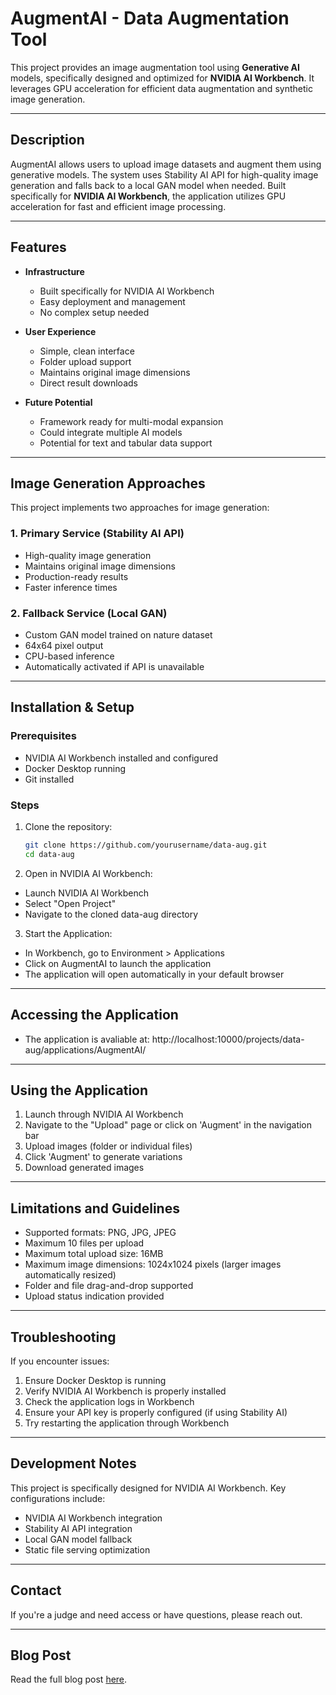# AugmentAI - Data Augmentation Tool

This project provides an image augmentation tool using **Generative AI** models, specifically designed and optimized for **NVIDIA AI Workbench**. It leverages GPU acceleration for efficient data augmentation and synthetic image generation.

---

## Description

AugmentAI allows users to upload image datasets and augment them using generative models. The system uses Stability AI API for high-quality image generation and falls back to a local GAN model when needed. Built specifically for **NVIDIA AI Workbench**, the application utilizes GPU acceleration for fast and efficient image processing.

---

## Features

- **Infrastructure**
  - Built specifically for NVIDIA AI Workbench
  - Easy deployment and management
  - No complex setup needed

- **User Experience**
  - Simple, clean interface
  - Folder upload support
  - Maintains original image dimensions
  - Direct result downloads

- **Future Potential**
  - Framework ready for multi-modal expansion
  - Could integrate multiple AI models
  - Potential for text and tabular data support

---

## Image Generation Approaches

This project implements two approaches for image generation:

### 1. Primary Service (Stability AI API)
- High-quality image generation
- Maintains original image dimensions
- Production-ready results
- Faster inference times

### 2. Fallback Service (Local GAN)
- Custom GAN model trained on nature dataset
- 64x64 pixel output
- CPU-based inference
- Automatically activated if API is unavailable

---

## Installation & Setup

### Prerequisites
- NVIDIA AI Workbench installed and configured
- Docker Desktop running
- Git installed

### Steps
1. Clone the repository:
   ```bash
   git clone https://github.com/yourusername/data-aug.git
   cd data-aug

2. Open in NVIDIA AI Workbench:
- Launch NVIDIA AI Workbench
- Select "Open Project"
- Navigate to the cloned data-aug directory

3. Start the Application:
- In Workbench, go to Environment > Applications
- Click on AugmentAI to launch the application
- The application will open automatically in your default browser

---

## Accessing the Application

- The application is avaliable at: http://localhost:10000/projects/data-aug/applications/AugmentAI/

---

## Using the Application

1. Launch through NVIDIA AI Workbench
2. Navigate to the "Upload" page or click on 'Augment' in the navigation bar
3. Upload images (folder or individual files)
4. Click 'Augment' to generate variations
5. Download generated images

---

## Limitations and Guidelines

- Supported formats: PNG, JPG, JPEG
- Maximum 10 files per upload
- Maximum total upload size: 16MB
- Maximum image dimensions: 1024x1024 pixels (larger images automatically resized)
- Folder and file drag-and-drop supported
- Upload status indication provided

---

## Troubleshooting

If you encounter issues:
1. Ensure Docker Desktop is running
2. Verify NVIDIA AI Workbench is properly installed
3. Check the application logs in Workbench
4. Ensure your API key is properly configured (if using Stability AI)
5. Try restarting the application through Workbench

---

## Development Notes

This project is specifically designed for NVIDIA AI Workbench. Key configurations include:
- NVIDIA AI Workbench integration
- Stability AI API integration
- Local GAN model fallback
- Static file serving optimization
 
---

## Contact

If you're a judge and need access or have questions, please reach out.
 
---

## Blog Post

Read the full blog post [here](./blogpost.md).